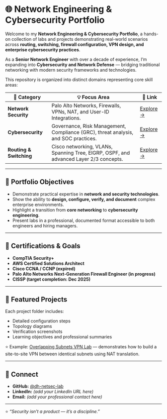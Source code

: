 # 🌐 Network Engineering & Cybersecurity Portfolio

Welcome to my **Network Engineering & Cybersecurity Portfolio**, a hands-on collection of labs and projects demonstrating real-world scenarios across **routing, switching, firewall configuration, VPN design, and enterprise cybersecurity practices**.

As a **Senior Network Engineer** with over a decade of experience, I’m expanding into **Cybersecurity and Network Defense** — bridging traditional networking with modern security frameworks and technologies.

This repository is organized into distinct domains representing core skill areas:  

| 📁 **Category** | 💡 **Focus Area** | 🔗 **Link** |
|------------------|------------------|-------------|
| **Network Security** | Palo Alto Networks, Firewalls, VPNs, NAT, and User-ID Integrations. | [Explore →](./network-security/) |
| **Cybersecurity** | Governance, Risk Management, Compliance (GRC), threat analysis, and SOC practices. | [Explore →](./cybersecurity/) |
| **Routing & Switching** | Cisco networking, VLANs, Spanning Tree, EIGRP, OSPF, and advanced Layer 2/3 concepts. | [Explore →](./routing-switching/) |

---

## 🧠 Portfolio Objectives
- Demonstrate practical expertise in **network and security technologies**.  
- Show the ability to **design, configure, verify, and document** complex enterprise environments.  
- Highlight a transition from **core networking** to **cybersecurity engineering**.  
- Present labs in a professional, documented format accessible to both engineers and hiring managers.

---

## 🧾 Certifications & Goals
- **CompTIA Security+**  
- **AWS Certified Solutions Architect**  
- **Cisco CCNA / CCNP (expired)**  
- **Palo Alto Networks Next-Generation Firewall Engineer (in progress)**  
- **CISSP (target completion: Dec 2025)**  

---

## 🧱 Featured Projects
Each project folder includes:
- Detailed configuration steps  
- Topology diagrams  
- Verification screenshots  
- Learning objectives and professional summaries  

⭐ Example: [Overlapping Subnets VPN Lab](./network-security/palo-alto-overlapping-subnet-lab/) — demonstrates how to build a site-to-site VPN between identical subnets using NAT translation.

---

## 🧷 Connect
- **GitHub:** [@dh-netsec-lab](https://github.com/dh-netsec-lab)  
- **LinkedIn:** *(add your LinkedIn URL here)*  
- **Email:** *(add your professional contact here)*  

---

⭐ *“Security isn’t a product — it’s a discipline.”*

